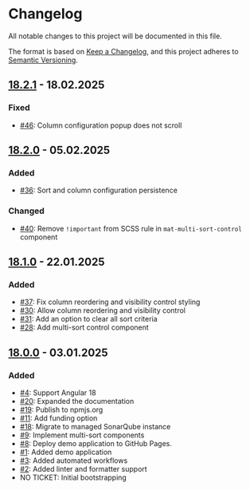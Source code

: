 # Changelog

All notable changes to this project will be documented in this file.

The format is based on [Keep a Changelog](https://keepachangelog.com/en/1.1.0/),
and this project adheres to [Semantic Versioning](https://semver.org/spec/v2.0.0.html).

## [18.2.1](https://github.com/pgerke/ngx-mat-table-multi-sort/releases/tag/18.2.1) - 18.02.2025

### Fixed

- [#46](https://github.com/pgerke/ngx-mat-table-multi-sort/issues/46): Column configuration popup does not scroll

## [18.2.0](https://github.com/pgerke/ngx-mat-table-multi-sort/releases/tag/18.2.0) - 05.02.2025

### Added

- [#36](https://github.com/pgerke/ngx-mat-table-multi-sort/issues/36): Sort and column configuration persistence

### Changed

- [#40](https://github.com/pgerke/ngx-mat-table-multi-sort/issues/40): Remove `!important` from SCSS rule in `mat-multi-sort-control` component

## [18.1.0](https://github.com/pgerke/ngx-mat-table-multi-sort/releases/tag/18.1.0) - 22.01.2025

### Added

- [#37](https://github.com/pgerke/ngx-mat-table-multi-sort/issues/37): Fix column reordering and visibility control styling
- [#30](https://github.com/pgerke/ngx-mat-table-multi-sort/issues/30): Allow column reordering and visibility control
- [#31](https://github.com/pgerke/ngx-mat-table-multi-sort/issues/31): Add an option to clear all sort criteria
- [#28](https://github.com/pgerke/ngx-mat-table-multi-sort/issues/28): Add multi-sort control component

## [18.0.0](https://github.com/pgerke/ngx-mat-table-multi-sort/releases/tag/18.0.0) - 03.01.2025

### Added

- [#4](https://github.com/pgerke/ngx-mat-table-multi-sort/issues/4): Support Angular 18
- [#20](https://github.com/pgerke/ngx-mat-table-multi-sort/issues/20): Expanded the documentation
- [#19](https://github.com/pgerke/ngx-mat-table-multi-sort/issues/19): Publish to npmjs.org
- [#11](https://github.com/pgerke/ngx-mat-table-multi-sort/issues/11): Add funding option
- [#18](https://github.com/pgerke/ngx-mat-table-multi-sort/issues/18): Migrate to managed SonarQube instance
- [#9](https://github.com/pgerke/ngx-mat-table-multi-sort/issues/9): Implement multi-sort components
- [#8](https://github.com/pgerke/ngx-mat-table-multi-sort/issues/8): Deploy demo application to GitHub Pages.
- [#1](https://github.com/pgerke/ngx-mat-table-multi-sort/issues/1): Added demo application
- [#3](https://github.com/pgerke/ngx-mat-table-multi-sort/issues/3): Added automated workflows
- [#2](https://github.com/pgerke/ngx-mat-table-multi-sort/issues/2): Added linter and formatter support
- NO TICKET: Initial bootstrapping
